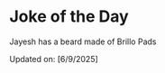 # Joke of the Day

<!-- #joke -->
Jayesh has a beard made of Brillo Pads

Updated on: [6/9/2025]
<!-- #jokeEnd -->